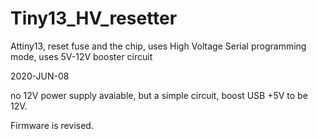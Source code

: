 

# Tiny13_HV_resetter  
Attiny13, reset fuse and the chip, uses High Voltage Serial programming mode, uses 5V-12V booster circuit

2020-JUN-08

no 12V power supply avaiable, but a simple circuit, boost USB +5V to be 12V.

Firmware is revised.  

